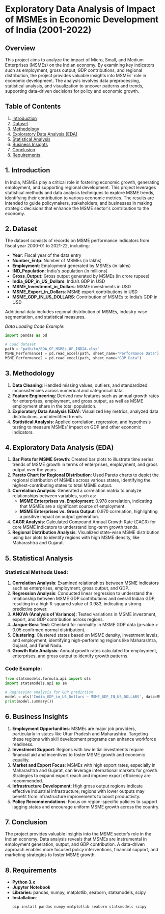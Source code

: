# Exploratory Data Analysis of Impact of MSMEs in Economic Development of India (2001-2022)

## Overview
This project aims to analyze the impact of Micro, Small, and Medium Enterprises (MSMEs) on the Indian economy. By examining key indicators such as employment, gross output, GDP contributions, and regional distribution, the project provides valuable insights into MSMEs' role in economic development. The analysis involves data preprocessing, statistical analysis, and visualization to uncover patterns and trends, supporting data-driven decisions for policy and economic growth.

## Table of Contents
1. [Introduction](#introduction)
2. [Dataset](#dataset)
3. [Methodology](#methodology)
4. [Exploratory Data Analysis (EDA)](#exploratory-data-analysis-eda)
5. [Statistical Analysis](#statistical-analysis)
6. [Business Insights](#business-insights)
7. [Conclusion](#conclusion)
8. [Requirements](#requirements)
   
## 1. Introduction
In India, MSMEs play a critical role in fostering economic growth, generating employment, and supporting regional development. This project leverages statistical methods and data analysis techniques to explore MSME trends, identifying their contribution to various economic metrics. The results are intended to guide policymakers, stakeholders, and businesses in making strategic decisions that enhance the MSME sector's contribution to the economy.

## 2. Dataset
The dataset consists of records on MSME performance indicators from fiscal year 2000-01 to 2021-22, including:
- **Year**: Fiscal year of the data entry  
- **Number_Entp**: Number of MSMEs (in lakhs)  
- **Employment**: Employment generated by MSMEs (in lakhs)  
- **IND_Population**: India's population (in millions)  
- **Gross_Output**: Gross output generated by MSMEs (in crore rupees)  
- **India_GDP_in_US_Dollars**: India’s GDP in USD  
- **MSME_Investment_in_Dollars**: MSME investments in USD  
- **MSME_Export_in_Dollars**: MSME export contributions in USD  
- **MSME_GDP_IN_US_DOLLARS**: Contribution of MSMEs to India’s GDP in USD  

Additional data includes regional distribution of MSMEs, industry-wise segmentation, and statistical measures.

*Data Loading Code Example*:
```python
import pandas as pd

# Load dataset
path = "path/to/EDA_OF_MSMEs_OF_INDIA.xlsx"
MSME_Performance1 = pd.read_excel(path, sheet_name="Performance Data")
MSME_Performance2 = pd.read_excel(path, sheet_name="GDP Data")
```

## 3. Methodology
1. **Data Cleaning**: Handled missing values, outliers, and standardized inconsistencies across numerical and categorical data.
2. **Feature Engineering**: Derived new features such as annual growth rates for enterprises, employment, and gross output, as well as MSME employment share in the total population.
3. **Exploratory Data Analysis (EDA)**: Visualized key metrics, analyzed data distributions, and identified trends.
4. **Statistical Analysis**: Applied correlation, regression, and hypothesis testing to measure MSMEs’ impact on GDP and other economic indicators.

## 4. Exploratory Data Analysis (EDA)
1. **Bar Plots for MSME Growth**: Created bar plots to illustrate time series trends of MSME growth in terms of enterprises, employment, and gross output over the years.
2. **Pareto Chart for Regional Distribution**: Used Pareto charts to depict the regional distribution of MSMEs across various states, identifying the highest-contributing states to total MSME output.
3. **Correlation Analysis**: Generated a correlation matrix to analyze relationships between variables, such as:
   - **MSME Enterprises vs. Employment**: 0.978 correlation, indicating that MSMEs are a significant source of employment.
   - **MSME Enterprises vs. Gross Output**: 0.970 correlation, highlighting a positive impact on output generation.
4. **CAGR Analysis**: Calculated Compound Annual Growth Rate (CAGR) for core MSME indicators to understand long-term growth trends.
5. **Regional Distribution Analysis**: Visualized state-wise MSME distribution using bar plots to identify regions with high MSME density, like Maharashtra and Gujarat.

## 5. Statistical Analysis
### Statistical Methods Used:
1. **Correlation Analysis**: Examined relationships between MSME indicators such as enterprises, employment, gross output, and GDP.
2. **Regression Analysis**: Conducted linear regression to understand the relationship between MSME GDP contributions and overall Indian GDP, resulting in a high R-squared value of 0.983, indicating a strong predictive power.
3. **ANOVA (Analysis of Variance)**: Tested variations in MSME investment, export, and GDP contribution across regions.
4. **Jarque-Bera Test**: Checked for normality in MSME GDP data (p-value > 0.05 confirmed normal distribution).
5. **Clustering**: Clustered states based on MSME density, investment levels, and employment, identifying high-performing regions like Maharashtra, Gujarat, and Tamil Nadu.
6. **Growth Rate Analysis**: Annual growth rates calculated for employment, enterprises, and gross output to identify growth patterns.

### Code Example:
```python
from statsmodels.formula.api import ols
import statsmodels.api as sm

# Regression analysis for GDP prediction
model = ols('India_GDP_in_US_Dollars ~ MSME_GDP_IN_US_DOLLARS', data=MSME_Performance2).fit()
print(model.summary())
```

## 6. Business Insights
1. **Employment Opportunities**: MSMEs are major job providers, particularly in states like Uttar Pradesh and Maharashtra. Targeting these regions with skill development programs can enhance workforce readiness.
2. **Investment Support**: Regions with low initial investments require financial aid and incentives to foster MSME growth and economic equality.
3. **Market and Export Focus**: MSMEs with high export rates, especially in Maharashtra and Gujarat, can leverage international markets for growth. Strategies to expand export reach and improve export efficiency are recommended.
4. **Infrastructure Development**: High gross output regions indicate effective industrial infrastructure; regions with lower outputs may benefit from infrastructure improvements to boost productivity.
5. **Policy Recommendations**: Focus on region-specific policies to support lagging states and encourage uniform MSME growth across the country.

## 7. Conclusion
The project provides valuable insights into the MSME sector’s role in the Indian economy. Data analysis reveals that MSMEs are instrumental in employment generation, output, and GDP contribution. A data-driven approach enables more focused policy interventions, financial support, and marketing strategies to foster MSME growth.

## 8. Requirements
- **Python 3.x**
- **Jupyter Notebook**
- **Libraries**: pandas, numpy, matplotlib, seaborn, statsmodels, scipy
- **Installation**:
   ```bash
   pip install pandas numpy matplotlib seaborn statsmodels scipy
   
